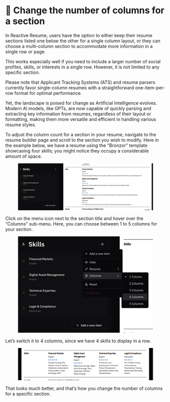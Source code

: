 # 🔄 Change the number of columns for a section

In Reactive Resume, users have the option to either keep their resume sections listed one below the other for a single column layout, or they can choose a multi-column section to accommodate more information in a single row or page.

This works especially well if you need to include a larger number of social profiles, skills, or interests in a single row. However, it is not limited to any specific section.

Please note that Applicant Tracking Systems (ATS) and resume parsers currently favor single-column resumes with a straightforward one-item-per-row format for optimal performance.

Yet, the landscape is poised for change as Artificial Intelligence evolves. Modern AI models, like GPTs, are now capable of quickly parsing and extracting key information from resumes, regardless of their layout or formatting, making them more versatile and efficient in handling various resume styles.

To adjust the column count for a section in your resume, navigate to the resume builder page and scroll to the section you wish to modify. Here in the example below, we have a resume using the "Bronzor" template showcasing four skills; you might notice they occupy a considerable amount of space.

<div data-full-width="true"><figure><img src="../.gitbook/assets/Skills-Section-Example.png" alt=""><figcaption></figcaption></figure></div>

Click on the menu icon next to the section title and hover over the “Columns” sub-menu. Here, you can choose between 1 to 5 columns for your section.

<figure><img src="../.gitbook/assets/How-To-Do-Multiple-Columns.png" alt="" width="563"><figcaption></figcaption></figure>

Let’s switch it to 4 columns, since we have 4 skills to display in a row.

<figure><img src="../.gitbook/assets/Skills-Section.png" alt="" width="563"><figcaption></figcaption></figure>

That looks much better, and that’s how you change the number of columns for a specific section.
